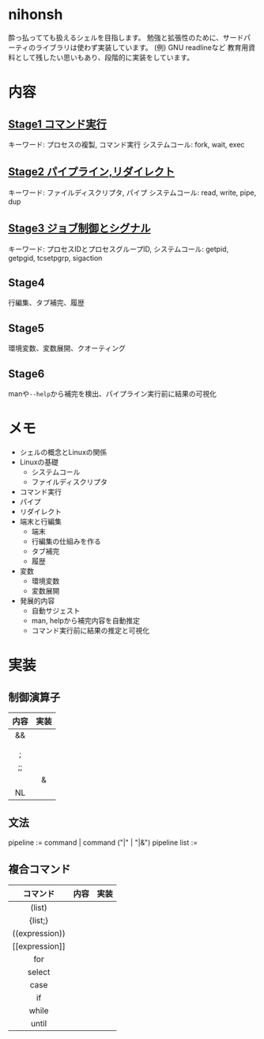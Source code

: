 # nihonsh
酔っ払ってても扱えるシェルを目指します。
勉強と拡張性のために、サードパーティのライブラリは使わず実装しています。
(例) GNU readlineなど
教育用資料として残したい思いもあり、段階的に実装をしています。

# 内容
## [Stage1 コマンド実行](./Stage1.md)
キーワード: プロセスの複製, コマンド実行
システムコール: fork, wait, exec

## [Stage2 パイプライン,リダイレクト](./Stage2.md)
キーワード: ファイルディスクリプタ, パイプ
システムコール: read, write, pipe, dup

## [Stage3 ジョブ制御とシグナル](./Stage3.md)
キーワード: プロセスIDとプロセスグループID, 
システムコール: getpid, getpgid, tcsetpgrp, sigaction

## Stage4
行編集、タブ補完、履歴

## Stage5
環境変数、変数展開、クオーティング

## Stage6
manや`--help`から補完を検出、パイプライン実行前に結果の可視化


# メモ
* シェルの概念とLinuxの関係
* Linuxの基礎
    * システムコール
    * ファイルディスクリプタ
* コマンド実行
* パイプ
* リダイレクト
* 端末と行編集
    * 端末
    * 行編集の仕組みを作る
    * タブ補完
    * 履歴
* 変数
    * 環境変数
    * 変数展開
* 発展的内容
    * 自動サジェスト
    * man, helpから補完内容を自動推定
    * コマンド実行前に結果の推定と可視化

# 実装

## 制御演算子
| 内容 | 実装 |
|:----:|:----:|
| &&   |      |
| ||   |      |
| |    |      |
| ;    |      |
| ;;   |      |
| |&   |      |
| NL   |      |
## 文法
pipeline := command | command ("|" | "|&") pipeline
list := 

## 複合コマンド
| コマンド       | 内容 | 実装 |
|:--------------:|:----:|:----:|
| (list)         |      |      |
| {list;}        |      |      |
| ((expression)) |      |      |
| [[expression]] |      |      |
| for            |      |      |
| select         |      |      |
| case           |      |      |
| if             |      |      |
| while          |      |      |
| until          |      |      |

## 